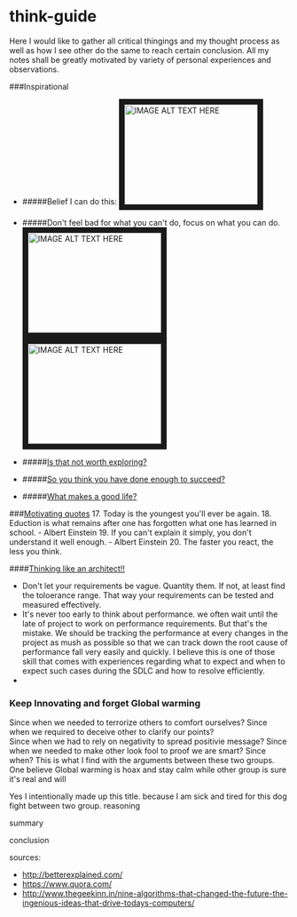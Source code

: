 # think-guide

Here I would like to gather all critical thingings and my thought process as well as how I see other do the same to reach certain conclusion. All my notes shall be greatly motivated by variety of personal experiences and observations.

###Inspirational

* #####Belief I can do this: 
<a href="http://www.youtube.com/watch?feature=player_embedded&v=7TXEZ4tP06c
" target="_blank"><img src="http://img.youtube.com/vi/7TXEZ4tP06c/0.jpg" 
alt="IMAGE ALT TEXT HERE" width="240" height="180" border="10" /></a>

* #####Don't feel bad for what you can't do, focus on what you can do.
<a href="http://www.youtube.com/watch?feature=player_embedded&v=36m1o-tM05g
" target="_blank"><img src="http://img.youtube.com/vi/36m1o-tM05g/0.jpg" 
alt="IMAGE ALT TEXT HERE" width="240" height="180" border="10" /></a>  <a href="http://www.youtube.com/watch?feature=player_embedded&v=s3QezBvN1BE
" target="_blank"><img src="http://img.youtube.com/vi/s3QezBvN1BE/0.jpg" 
alt="IMAGE ALT TEXT HERE" width="240" height="180" border="10" /></a>

* #####[Is that not worth exploring?](http://zenpencils.com/comic/rhodes/)

* #####[So you think you have done enough to succeed?](https://github.com/bhochhi/think-guide/wiki/So-you-think-you-have-done-enough-to-succeed%3F)

* #####[What makes a good life?](https://www.ted.com/talks/robert_waldinger_what_makes_a_good_life_lessons_from_the_longest_study_on_happiness?language=en)



###[Motivating quotes](https://github.com/bhochhi/think-guide/wiki/Motivating-quotes)
17. Today is the youngest you'll ever be again.
18. Eduction is what remains after one has forgotten what one has learned in school. - Albert Einstein
19. If you can't explain it simply, you don't understand it well enough. - Albert Einstein
20. The faster you react, the less you think.


####[Thinking like an architect!!](https://github.com/bhochhi/think-guide/wiki/Thinking-like-an-architect)

 * Don't let your requirements be vague. Quantity them. If not, at least find the toloerance range. That way your requirements can be tested and measured effectively.
 * It's never too early to think about performance. we often wait until the late of project to work on performance requirements. But that's the mistake. We should be tracking the performance at every changes in the project as mush as possible so that we can track down the root cause of performance fall very easily and quickly. I believe this is one of those skill that comes with experiences regarding what to expect and when to expect such cases during the SDLC and how to resolve efficiently.
 * 




### Keep Innovating and forget Global warming

Since when we needed to terrorize others to comfort ourselves?
Since when we required to deceive other to clarify our points?  
Since when we had to rely on negativity to spread positivie message?
Since when we needed to make other look fool to proof we are smart?
Since when?
This is what I find with the arguments between these two groups. One believe Global warming is hoax and stay calm while other group is sure it's real and will 

Yes I intentionally made up this title. because I am sick and tired for this dog fight between two group. 
reasoning

summary

conclusion












sources:
- http://betterexplained.com/
- https://www.quora.com/
- http://www.thegeekinn.in/nine-algorithms-that-changed-the-future-the-ingenious-ideas-that-drive-todays-computers/

